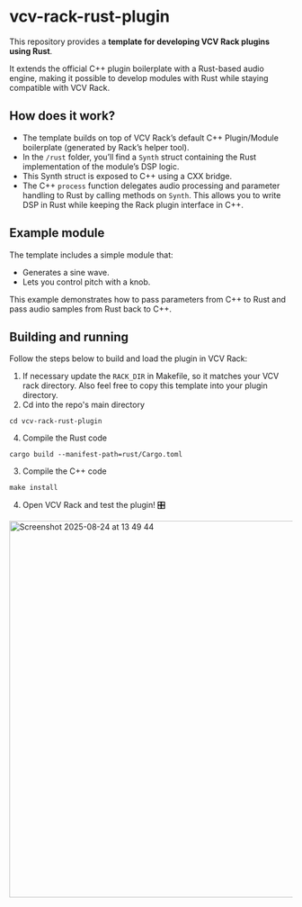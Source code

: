 # vcv-rack-rust-plugin
This repository provides a **template for developing VCV Rack plugins using Rust**.

It extends the official C++ plugin boilerplate with a Rust-based audio engine, making it possible to develop modules with Rust while staying compatible with VCV Rack.

## How does it work?
- The template builds on top of VCV Rack’s default C++ Plugin/Module boilerplate (generated by Rack’s helper tool).
- In the `/rust` folder, you’ll find a `Synth` struct containing the Rust implementation of the module’s DSP logic.
- This Synth struct is exposed to C++ using a CXX bridge.
- The C++ `process` function delegates audio processing and parameter handling to Rust by calling methods on `Synth`.
This allows you to write DSP in Rust while keeping the Rack plugin interface in C++.

## Example module
The template includes a simple module that:
- Generates a sine wave.
- Lets you control pitch with a knob.
  
This example demonstrates how to pass parameters from C++ to Rust and pass audio samples from Rust back to C++. 

## Building and running
Follow the steps below to build and load the plugin in VCV Rack:

1. If necessary update the `RACK_DIR` in Makefile, so it matches your VCV rack directory. Also feel free to copy this template into your plugin directory.
2. Cd into the repo's main directory
```
cd vcv-rack-rust-plugin 
```
4. Compile the Rust code
```
cargo build --manifest-path=rust/Cargo.toml
```
3. Compile the C++ code
```
make install
```
4. Open VCV Rack and test the plugin! 🎛️

<img width="767" height="669" alt="Screenshot 2025-08-24 at 13 49 44" src="https://github.com/user-attachments/assets/434b3b44-83be-490e-932c-40d8eb4c464a" />

